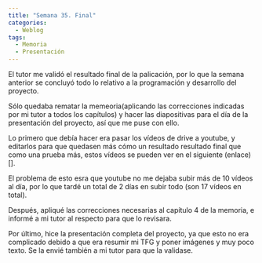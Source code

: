 ```yaml
---
title: "Semana 35. Final"
categories:
  - Weblog
tags:
  - Memoria
  - Presentación
---
```


El tutor me validó el resultado final de la palicación, por lo que la semana anterior se concluyó todo lo relativo a la programación y desarrollo del proyecto.

Sólo quedaba rematar la memeoria(aplicando las correcciones indicadas por mi tutor a todos los capítulos) y hacer las diapositivas para el día de la presentación del proyecto, así que me puse con ello.

Lo primero que debía hacer era pasar los vídeos de drive a youtube, y editarlos para que quedasen más cómo un resultado resultado final que como una prueba más, estos vídeos se pueden ver en el siguiente (enlace)[].

El problema de esto esra que youtube no me dejaba subir más de 10 vídeos al día, por lo que tardé un total de 2 días en subir todo (son 17 vídeos en total).

Después, apliqué las correcciones necesarias al capítulo 4 de la memoria, e informé a mi tutor al respecto para que lo revisara.

Por último, hice la presentación completa del proyecto, ya que esto no era complicado debido a que era resumir mi TFG y poner imágenes y muy poco texto. Se la envié también a mi tutor para que la validase.